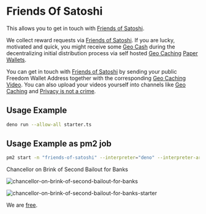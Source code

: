 # Friends Of Satoshi 
This allows you to get in touch with [Friends of Satoshi](https://t.me/FriendsOfSatoshi_bot).    

We collect reward requests via [Friends of Satoshi](https://t.me/FriendsOfSatoshi_bot). If you are lucky, motivated and quick, you might receive some [Geo Cash](https://polygonscan.com/address/0xb841A4f979F9510760ecf60512e038656E68f459) during the decentralizing initial distribution process via self hosted [Geo Caching](https://Geo-Caching.org) [Paper Wallets](https://visitor-gateway-to-geo-caching.github.io/geo-caching-paperwallet-generator).  

You can get in touch with [Friends of Satoshi](https://t.me/FriendsOfSatoshi_bot) by sending your public Freedom Wallet Address together with the corresponding [Geo Caching Video](https://rumble.com/c/c-5722872/videos). You can also upload your videos yourself into channels like [Geo Caching](https://rumble.com/c/c-5722872) and [Privacy is not a crime](https://rumble.com/c/c-6145166).


## Usage Example
```sh
deno run --allow-all starter.ts
``` 

## Usage Example as pm2 job
```sh 
pm2 start -n "friends-of-satoshi" --interpreter="deno" --interpreter-args="run --allow-net --allow-read --allow-write --allow-env" starter.ts
```

Chancellor on Brink of Second Bailout for Banks
  
![chancellor-on-brink-of-second-bailout-for-banks](https://github.com/moniquebaumann/freedom-cash-bot/assets/160405077/a8fd8989-a8d1-4a9d-9dc1-bd0f24196773)

![chancellor-on-brink-of-second-bailout-for-banks-starter](https://github.com/moniquebaumann/freedom-cash-bot/assets/160405077/1ed00195-9738-45bf-a807-4dff034947ff)  

We are [free](https://polygonscan.com/token/0xb841a4f979f9510760ecf60512e038656e68f459). 
